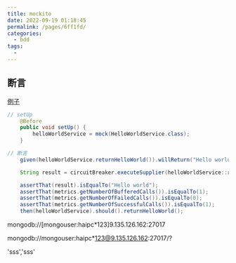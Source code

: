 ```yaml
---
title: mockito
date: 2022-09-19 01:18:45
permalink: /pages/6ff1fd/
categories:
  - bdd
tags:
  - 
---
```


## 断言

[例子](https://github.com/resilience4j/resilience4j/blob/ae4df8321b645fe0177638e3d3865daf3fd5bf1c/resilience4j-circuitbreaker/src/test/java/io/github/resilience4j/circuitbreaker/CircuitBreakerTest.java)
```java
// setUp
    @Before
    public void setUp() {
        helloWorldService = mock(HelloWorldService.class);
    }

// 断言
    given(helloWorldService.returnHelloWorld()).willReturn("Hello world");

    String result = circuitBreaker.executeSupplier(helloWorldService::returnHelloWorld);

    assertThat(result).isEqualTo("Hello world");
    assertThat(metrics.getNumberOfBufferedCalls()).isEqualTo(1);
    assertThat(metrics.getNumberOfFailedCalls()).isEqualTo(0);
    assertThat(metrics.getNumberOfSuccessfulCalls()).isEqualTo(1);
    then(helloWorldService).should().returnHelloWorld();
```

mongodb://[mongouser:haipc*123]9.135.126.162:27017

mongodb://mongouser:haipc*123@9.135.126.162:27017/?


'sss','sss'